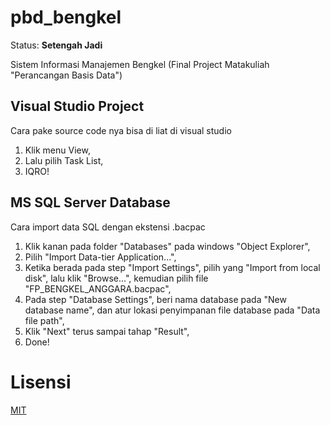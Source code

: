# pbd_bengkel
Status: **Setengah Jadi**

Sistem Informasi Manajemen Bengkel (Final Project Matakuliah "Perancangan Basis Data")

## Visual Studio Project
Cara pake source code nya bisa di liat di visual studio
1. Klik menu View,
2. Lalu pilih Task List,
3. IQRO!

## MS SQL Server Database
Cara import data SQL dengan ekstensi .bacpac
1. Klik kanan pada folder "Databases" pada windows "Object Explorer",
2. Pilih "Import Data-tier Application...",
3. Ketika berada pada step "Import Settings", pilih yang "Import from local disk", lalu klik "Browse...", kemudian pilih file "FP_BENGKEL_ANGGARA.bacpac",
4. Pada step "Database Settings", beri nama database pada "New database name", dan atur lokasi penyimpanan file database pada "Data file path",
5. Klik "Next" terus sampai tahap "Result",
6. Done!

# Lisensi
[MIT](https://github.com/anggaranothing/pbd_bengkel/blob/master/LICENSE)